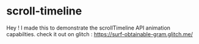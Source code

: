 # scroll-timeline
Hey ! I made this to demonstrate the scrollTimeline API animation capabilties.
check it out on glitch : https://surf-obtainable-gram.glitch.me/
